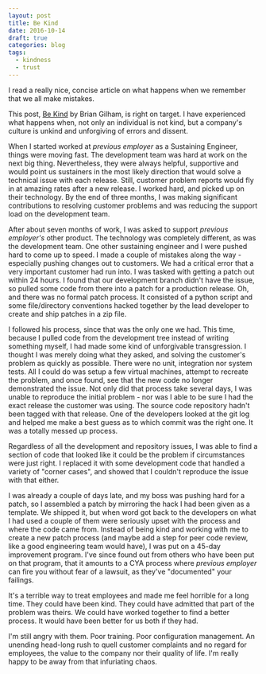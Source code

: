 ```yaml
---
layout: post
title: Be Kind
date: 2016-10-14
draft: true
categories: blog
tags:
  - kindness
  - trust
---
```


I read a really nice, concise article on what happens when we remember that we all make mistakes.
<!--more-->

This post, [Be Kind](https://www.briangilham.com/blog/2016/10/10/be-kind) by Brian Gilham, is right on target. I have experienced what happens when, not only an individual is not kind, but a company's culture is unkind and unforgiving of errors and dissent.

When I started worked at *previous employer* as a Sustaining Engineer, things were moving fast. The development team was hard at work on the next big thing. Nevertheless, they were always helpful, supportive and would point us sustainers in the most likely direction that would solve a technical issue with each release. Still, customer problem reports would fly in at amazing rates after a new release. I worked hard, and picked up on their technology. By the end of three months, I was making significant contributions to resolving customer problems and was reducing the support load on the development team.

After about seven months of work, I was asked to support *previous employer's* other product. The technology was completely different, as was the development team. One other sustaining engineer and I were pushed hard to come up to speed. I made a couple of mistakes along the way - especially pushing changes out to customers. We had a critical error that a very important customer had run into. I was tasked with getting a patch out within 24 hours. I found that our development branch didn't have the issue, so pulled some code from there into a patch for a production release. Oh, and there was no formal patch process. It consisted of a python script and some file/directory conventions hacked together by the lead developer to create and ship patches in a zip file.

I followed his process, since that was the only one we had. This time, because I pulled code from the development tree instead of writing something myself, I had made some kind of unforgivable transgression. I thought I was merely doing what they asked, and solving the customer's problem as quickly as possible. There were no unit, integration nor system tests. All I could do was setup a few virtual machines, attempt to recreate the problem, and once found, see that the new code no longer demonstrated the issue. Not only did that process take several days, I was unable to reproduce the initial problem - nor was I able to be sure I had the exact release the customer was using. The source code repository hadn't been tagged with that release. One of the developers looked at the git log and helped me make a best guess as to which commit was the right one. It was a totally messed up process.

Regardless of all the development and repository issues, I was able to find a section of code that looked like it could be the problem if circumstances were just right. I replaced it with some development code that handled a variety of "corner cases", and showed that I couldn't reproduce the issue with that either.

I was already a couple of days late, and my boss was pushing hard for a patch, so I assembled a patch by mirroring the hack I had been given as a template. We shipped it, but when word got back to the developers on what I had used a couple of them were seriously upset with the process and where the code came from. Instead of being kind and working with me to create a new patch process (and maybe add a step for peer code review, like a good engineering team would have), I was put on a 45-day improvement program. I've since found out from others who have been put on that program, that it amounts to a CYA process where *previous employer* can fire you without fear of a lawsuit, as they've "documented" your failings.

It's a terrible way to treat employees and made me feel horrible for a long time. They could have been kind. They could have admitted that part of the problem was theirs. We could have worked together to find a better process. It would have been better for us both if they had.

I'm still angry with them. Poor training. Poor configuration management. An unending head-long rush to quell customer complaints and no regard for employees, the value to the company nor their quality of life. I'm really happy to be away from that infuriating chaos.
